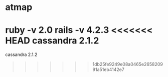 # atmap
ruby -v 2.0
rails -v 4.2.3
<<<<<<< HEAD
cassandra 2.1.2
=======
cassandra 2.1.2
>>>>>>> 1db25fe9249e08a0465e265820991a51eb4142e7
